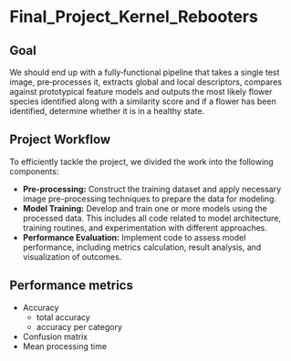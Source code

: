 # Final_Project_Kernel_Rebooters

## Goal
We should end up with a fully‑functional pipeline that takes a single test image,
pre‑processes it, extracts global and local descriptors, compares against
prototypical feature models and outputs the most likely flower species
identified along with a similarity score and if a flower has been identified,
determine whether it is in a healthy state.

## Project Workflow

To efficiently tackle the project, we divided the work into the following components:

- **Pre-processing:** Construct the training dataset and apply necessary image pre-processing techniques to prepare the data for modeling.
- **Model Training:** Develop and train one or more models using the processed data. This includes all code related to model architecture, training routines, and experimentation with different approaches.
- **Performance Evaluation:** Implement code to assess model performance, including metrics calculation, result analysis, and visualization of outcomes.

## Performance metrics
- Accuracy 
    - total accuracy
    - accuracy per category
- Confusion matrix
- Mean processing time